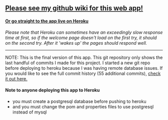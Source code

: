## [Please see my github wiki for this web app!](https://github.com/nmerris/Job-Pro-5K/wiki)
#### [Or go straight to the app live on Heroku](https://job-pro-5000.herokuapp.com/)

_Please note that Heroku can sometimes have an exceedingly slow response time at first, so if the welcome page doesn't load on the first try, it should on the second try.  After it 'wakes up' the pages should respond well._
***
NOTE: This is the final version of this app.  This git repository only shows the last handful of commits I made for this project.  I started a new git repo before deploying to heroku because I was having remote database issues.  If you would like to see the full commit history (55 additional commits), [check it out here.](https://github.com/nmerris/Job-Pro-5K-original)


#### Note to anyone deploying this app to Heroku

* you must create a postgresql database before pushing to heroku
* and you must change the pom and properties files to use postgresql instead of mysql
